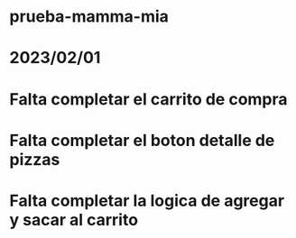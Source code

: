 # prueba-mamma-mia
# 2023/02/01
# Falta completar el carrito de compra
# Falta completar el boton detalle de pizzas
# Falta completar la logica de agregar y sacar al carrito
#